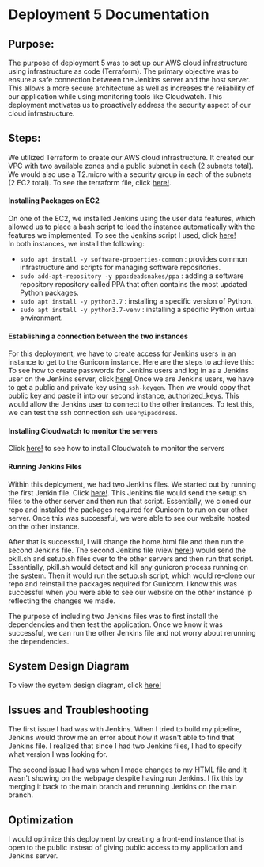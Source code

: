 # Deployment 5 Documentation

## Purpose:
The purpose of deployment 5 was to set up our AWS cloud infrastructure using infrastructure as code (Terraform). The primary objective was to ensure a safe connection between the Jenkins server and the host server. This allows a more secure architecture as well as increases the reliability of our application while using monitoring tools like Cloudwatch. This deployment motivates us to proactively address the security aspect of our cloud infrastructure.

## Steps:
We utilized Terraform to create our AWS cloud infrastructure. It created our VPC with two available zones and a public subnet in each (2 subnets total). We would also use a T2.micro with a security group in each of the subnets (2 EC2 total). To see the terraform file, click [here!](https://github.com/auzhangLABS/c4_deployment-5/blob/main/main.tf). 

#### Installing Packages on EC2
On one of the EC2, we installed Jenkins using the user data features, which allowed us to place a bash script to load the instance automatically with the features we implemented. To see the Jenkins script I used, click [here!](https://github.com/auzhangLABS/c4_deployment-5/blob/main/jenkins.sh)
<br>
In both instances, we install the following: <br>
- `sudo apt install -y software-properties-common` : provides common infrastructure and scripts for managing software repositories.
- `sudo add-apt-repository -y ppa:deadsnakes/ppa` : adding a software repository repository called PPA that often contains the most updated Python packages. <br>
- `sudo apt install -y python3.7` : installing a specific version of Python. <br>
- `sudo apt install -y python3.7-venv` : installing a specific Python virtual environment. <br>

#### Establishing a connection between the two instances
For this deployment, we have to create access for Jenkins users in an instance to get to the Gunicorn instance. Here are the steps to achieve this:
To see how to create passwords for Jenkins users and log in as a Jenkins user on the Jenkins server, click [here!](https://github.com/auzhangLABS/c4_deployment3)
Once we are Jenkins users, we have to get a public and private key using `ssh-keygen`. Then we would copy that public key and paste it into our second instance, authorized_keys. This would allow the Jenkins user to connect to the other instances. To test this, we can test the ssh connection `ssh user@ipaddress`.

#### Installing Cloudwatch to monitor the servers
Click [here!](https://github.com/auzhangLABS/Deployment4/tree/main#installing-the-monitoring-tool-onto-ec2) to see how to install Cloudwatch to monitor the servers

#### Running Jenkins Files
Within this deployment, we had two Jenkins files. We started out by running the first Jenkin file. Click [here!](https://github.com/auzhangLABS/c4_deployment-5/blob/main/Jenkinsfilev1). This Jenkins file would send the setup.sh files to the other server and then run that script. Essentially, we cloned our repo and installed the packages required for Gunicorn to run on our other server. Once this was successful, we were able to see our website hosted on the other instance.

After that is successful, I will change the home.html file and then run the second Jenkins file. The second Jenkins file (view [here!](https://github.com/auzhangLABS/c4_deployment-5/blob/main/Jenkinsfilev2)) would send the pkill.sh and setup.sh files over to the other servers and then run that script. Essentially, pkill.sh would detect and kill any gunicron process running on the system. Then it would run the setup.sh script, which would re-clone our repo and reinstall the packages required for Gunicorn. I know this was successful when you were able to see our website on the other instance ip reflecting the changes we made. 

The purpose of including two Jenkins files was to first install the dependencies and then test the application. Once we know it was successful, we can run the other Jenkins file and not worry about rerunning the dependencies.

## System Design Diagram
To view the system design diagram, click [here!](https://github.com/auzhangLABS/c4_deployment-5/blob/main/d5.drawio.png)

## Issues and Troubleshooting
The first issue I had was with Jenkins. When I tried to build my pipeline, Jenkins would throw me an error about how it wasn't able to find that Jenkins file. I realized that since I had two Jenkins files, I had to specify what version I was looking for.

The second issue I had was when I made changes to my HTML file and it wasn't showing on the webpage despite having run Jenkins. I fix this by merging it back to the main branch and rerunning Jenkins on the main branch.

## Optimization
I would optimize this deployment by creating a front-end instance that is open to the public instead of giving public access to my application and Jenkins server.















